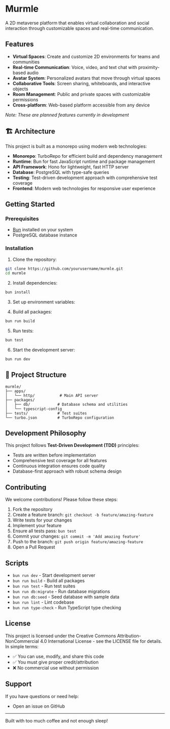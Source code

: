 # Murmle

A 2D metaverse platform that enables virtual collaboration and social interaction through customizable spaces and real-time communication.

## Features

- **Virtual Spaces**: Create and customize 2D environments for teams and communities
- **Real-time Communication**: Voice, video, and text chat with proximity-based audio
- **Avatar System**: Personalized avatars that move through virtual spaces
- **Collaborative Tools**: Screen sharing, whiteboards, and interactive objects
- **Room Management**: Public and private spaces with customizable permissions
- **Cross-platform**: Web-based platform accessible from any device

*Note: These are planned features currently in development*

## 🏗️ Architecture

This project is built as a monorepo using modern web technologies:

- **Monorepo**: TurboRepo for efficient build and dependency management
- **Runtime**: Bun for fast JavaScript runtime and package management
- **API Framework**: Hono for lightweight, fast HTTP server
- **Database**: PostgreSQL with type-safe queries
- **Testing**: Test-driven development approach with comprehensive test coverage
- **Frontend**: Modern web technologies for responsive user experience

## Getting Started

### Prerequisites

- [Bun](https://bun.sh/) installed on your system
- PostgreSQL database instance

### Installation

1. Clone the repository:
```bash
git clone https://github.com/yourusername/murmle.git
cd murmle
```

2. Install dependencies:
```bash
bun install
```

3. Set up environment variables:

4. Build all packages:
```bash
bun run build
```

5. Run tests:
```bash
bun test
```

6. Start the development server:
```bash
bun run dev
```

## 📁 Project Structure

```
murmle/
├── apps/
│   └── http/           # Main API server
├── packages/
│   ├── db/            # Database schema and utilities
│   └── typescript-config
├── tests/             # Test suites
└── turbo.json         # TurboRepo configuration
```

## Development Philosophy

This project follows **Test-Driven Development (TDD)** principles:

- Tests are written before implementation
- Comprehensive test coverage for all features
- Continuous integration ensures code quality
- Database-first approach with robust schema design

## Contributing

We welcome contributions! Please follow these steps:

1. Fork the repository
2. Create a feature branch: `git checkout -b feature/amazing-feature`
3. Write tests for your changes
4. Implement your feature
5. Ensure all tests pass: `bun test`
6. Commit your changes: `git commit -m 'Add amazing feature'`
7. Push to the branch: `git push origin feature/amazing-feature`
8. Open a Pull Request

## Scripts

- `bun run dev` - Start development server
- `bun run build` - Build all packages
- `bun run test` - Run test suites
- `bun run db:migrate` - Run database migrations
- `bun run db:seed` - Seed database with sample data
- `bun run lint` - Lint codebase
- `bun run type-check` - Run TypeScript type checking

## License

This project is licensed under the Creative Commons Attribution-NonCommercial 4.0 International License - see the LICENSE file for details.
In simple terms:

- ✅ You can use, modify, and share this code
- ✅ You must give proper credit/attribution
- ❌ No commercial use without permission

## Support

If you have questions or need help:

- Open an issue on GitHub

---

Built with too much coffee and not enough sleep!
